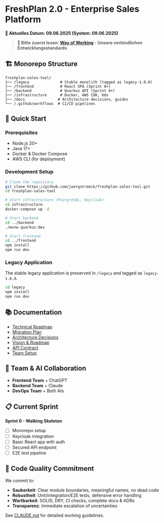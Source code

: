 # FreshPlan 2.0 - Enterprise Sales Platform

**📅 Aktuelles Datum: 09.06.2025 (System: 09.06.2025)**

> **📖 Bitte zuerst lesen: [Way of Working](WAY_OF_WORKING.md) - Unsere verbindlichen Entwicklungsstandards**

## 🏗️ Monorepo Structure

```
freshplan-sales-tool/
├── /legacy              # Stable monolith (tagged as legacy-1.0.0)
├── /frontend            # React SPA (Sprint 0+)
├── /backend             # Quarkus API (Sprint 0+)
├── /infrastructure      # Docker, AWS CDK, K8s
├── /docs               # Architecture decisions, guides
└── /.github/workflows  # CI/CD pipelines
```

## 🚀 Quick Start

### Prerequisites
- Node.js 20+
- Java 17+
- Docker & Docker Compose
- AWS CLI (for deployment)

### Development Setup

```bash
# Clone the repository
git clone https://github.com/joergstreeck/freshplan-sales-tool.git
cd freshplan-sales-tool

# Start infrastructure (PostgreSQL, Keycloak)
cd infrastructure
docker-compose up -d

# Start backend
cd ../backend
./mvnw quarkus:dev

# Start frontend
cd ../frontend
npm install
npm run dev
```

### Legacy Application

The stable legacy application is preserved in `/legacy` and tagged as `legacy-1.0.0`.

```bash
cd legacy
npm install
npm run dev
```

## 📚 Documentation

- [Technical Roadmap](./docs/technical/FRESHPLAN_2.0_TECHNICAL_ROADMAP.md)
- [Migration Plan](./docs/technical/WEB_APP_MIGRATION_PLAN.md)
- [Architecture Decisions](./docs/adr/)
- [Vision & Roadmap](./VISION_AND_ROADMAP.md)
- [API Contract](./docs/technical/API_CONTRACT.md)
- [Team Setup](./docs/team/TEAM_SETUP.md)

## 🤝 Team & AI Collaboration

- **Frontend Team** + ChatGPT
- **Backend Team** + Claude
- **DevOps Team** + Both AIs

## 📋 Current Sprint

**Sprint 0 - Walking Skeleton**
- [ ] Monorepo setup
- [ ] Keycloak integration
- [ ] Basic React app with auth
- [ ] Secured API endpoint
- [ ] E2E test pipeline

## 🎯 Code Quality Commitment

We commit to:
- **Sauberkeit**: Clear module boundaries, meaningful names, no dead code
- **Robustheit**: Unit/integration/E2E tests, defensive error handling
- **Wartbarkeit**: SOLID, DRY, CI checks, complete docs & ADRs
- **Transparenz**: Immediate escalation of uncertainties

See [CLAUDE.md](./CLAUDE.md) for detailed working guidelines.